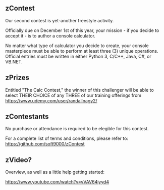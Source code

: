 ## zContest

Our second contest is yet-another freestyle activity. 

Officially due on December 1st of this year, your mission - if 
you decide to accept it - is to author a console calculator. 

No matter what type of calculator you decide to create, 
your console masterpiece must be able to perform at least three 
(3) unique operations. Official entries must be written in either 
Python 3, C/C++, Java, C#, or VB.NET.

## zPrizes
Entitled "The Calc Contest," the winner of this challenger will
be able to select THEIR CHOICE of any THREE of our training 
offerings from https://www.udemy.com/user/randallnagy2/

## zContestants
No purchase or attendance is required to be elegible for this contest.

For a complete list of terms and conditions, please refer to:
https://github.com/soft9000/zContest

## zVideo?
Overview, as well as a little help getting started:

https://www.youtube.com/watch?v=vVAV64iyyd4



